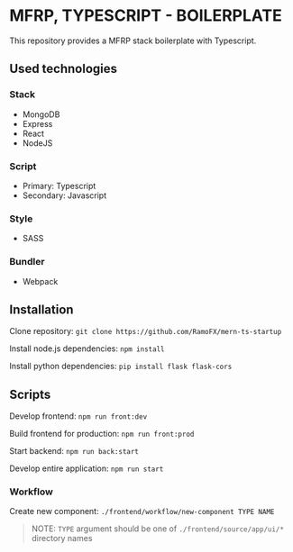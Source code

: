 # MFRP, TYPESCRIPT - BOILERPLATE
This repository provides a MFRP stack boilerplate with Typescript.



## Used technologies

### Stack
- MongoDB
- Express
- React
- NodeJS

### Script
- Primary: Typescript
- Secondary: Javascript

### Style
- SASS

### Bundler
- Webpack



## Installation
Clone repository: `git clone https://github.com/RamoFX/mern-ts-startup`

Install node.js dependencies: `npm install`

Install python dependencies: `pip install flask flask-cors`



## Scripts
Develop frontend: `npm run front:dev`

Build frontend for production: `npm run front:prod`

Start backend: `npm run back:start`

Develop entire application: `npm run start`


### Workflow
Create new component: `./frontend/workflow/new-component TYPE NAME`

> NOTE: `TYPE` argument should be one of `./frontend/source/app/ui/*` directory names
